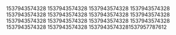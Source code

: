 1537943574328
1537943574328
1537943574328
1537943574328
1537943574328
1537943574328
1537943574328
1537943574328
1537943574328
1537943574328
1537943574328
1537943574328
1537943574328
1537943574328
15379435743281537957787612